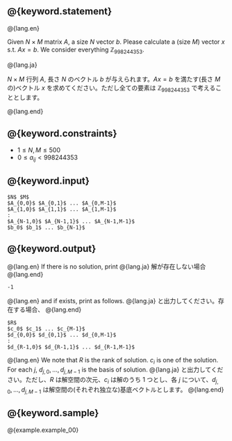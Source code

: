 ## @{keyword.statement}

@{lang.en}

Given $N \times M$ matrix $A$, a size $N$ vector $b$. Please calculate a (size $M$) vector $x$ s.t. $Ax = b$. We consider everything $\mathbb{Z}_{998244353}$.

@{lang.ja}

$N \times M$ 行列 $A$, 長さ $N$ のベクトル $b$ が与えられます。$Ax = b$ を満たす(長さ $M$ の)ベクトル $x$ を求めてください。ただし全ての要素は $\mathbb{Z}_{998244353}$ で考えることとします。

@{lang.end}

## @{keyword.constraints}

- $1 \leq N, M \leq 500$
- $0 \leq a_{ij} < 998244353$

## @{keyword.input}

```
$N$ $M$
$A_{0,0}$ $A_{0,1}$ ... $A_{0,M-1}$
$A_{1,0}$ $A_{1,1}$ ... $A_{1,M-1}$
:
$A_{N-1,0}$ $A_{N-1,1}$ ... $A_{N-1,M-1}$
$b_0$ $b_1$ ... $b_{N-1}$
```

## @{keyword.output}

@{lang.en}
If there is no solution, print
@{lang.ja}
解が存在しない場合
@{lang.end}

```
-1
```

@{lang.en}
and if exists, print as follows.
@{lang.ja}
と出力してください。存在する場合、
@{lang.end}


```
$R$
$c_0$ $c_1$ ... $c_{M-1}$
$d_{0,0}$ $d_{0,1}$ ... $d_{0,M-1}$
:
$d_{R-1,0}$ $d_{R-1,1}$ ... $d_{R-1,M-1}$
```

@{lang.en}
We note that $R$ is the rank of solution. $c_i$ is one of the solution. For each $j$, $d_{j,0}, ..., d_{j,M-1}$ is the basis of solution.
@{lang.ja}
と出力してください。ただし、$R$ は解空間の次元、$c_i$ は解のうち $1$ つとし、各 $j$ について、$d_{j,0}, ..., d_{j,M-1}$ は解空間の(それぞれ独立な)基底ベクトルとします。
@{lang.end}

## @{keyword.sample}

@{example.example_00}
